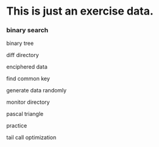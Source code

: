 
# This is just an exercise data.

### binary search

binary tree 

diff directory

enciphered data 

find common key

generate data randomly 

monitor directory 

pascal triangle

practice

tail call optimization
